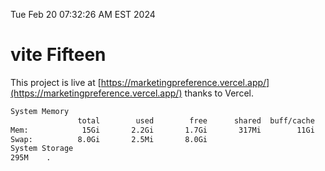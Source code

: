 Tue Feb 20 07:32:26 AM EST 2024

# vite Fifteen


This project is live at [https://marketingpreference.vercel.app/](https://marketingpreference.vercel.app/) thanks to Vercel.

```bash
System Memory
               total        used        free      shared  buff/cache   available
Mem:            15Gi       2.2Gi       1.7Gi       317Mi        11Gi        13Gi
Swap:          8.0Gi       2.5Mi       8.0Gi
System Storage
295M	.
```
```bash
